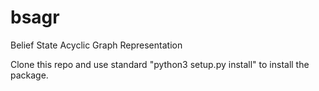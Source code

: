 # bsagr
Belief State Acyclic Graph Representation

Clone this repo and use standard "python3 setup.py install" to install the package.